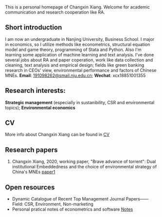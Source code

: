 This is a personal homepage of Changxin Xiang. Welcome for academic communication and research cooperation like RA.
## Short introduction
I am now an undergraduate in Nanjing University, Business School. I major in economics, so I utilize methods like econometrics, structural equation model and game theory, programming of Stata and Python. Also I'm learning some application of machine learning and text analysis. I've done several jobs about RA and paper coperation, work like data collection and cleaning, text analysis and empirical design; fields like green banking research in CEOs' view, environmental performance and factors of Chinese MNEs.
**Email**: 191098262@smail.nju.edu.cn; 
**Wechat**: xcx18851001355
## Research interests:
**Strategic management** (especially in sustanibility, CSR and environmental topics); **Environmental economics**
## CV
More info about Changxin Xiang can be found in [CV](https://github.com/changxinxiang/changxinxiang/blob/gh-pages/CV_Changxin%20Xiang_2021.pdf)
## Research papers
1. Changxin Xiang, 2020, working paper, "Brave advance of torrent": Dual institutional Embeddedness and the choice of environmental strategy of China's MNEs [paper1](https://github.com/changxinxiang/changxinxiang/blob/gh-pages/Working%20paper_Changxin%20Xiang.pdf)

## Open resources
- Dynamic Catalogue of Recent Top Management Journal Papers——Field: CSR, Environment, Non-marketing
- Personal pratical notes of econometrics and software [Notes](https://github.com/changxinxiang/changxinxiang/blob/gh-pages/Personal%20pratical%20notes%20of%20econometrics%20and%20software.zip)
